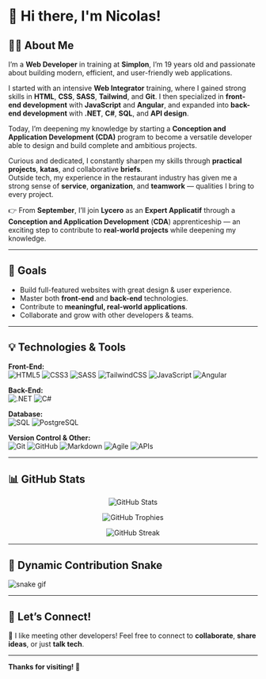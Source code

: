 # 👋 Hi there, I'm Nicolas!

## 👨‍💻 About Me

I’m a **Web Developer** in training at **Simplon**, I’m 19 years old and passionate about building modern, efficient, and user-friendly web applications.

I started with an intensive **Web Integrator** training, where I gained strong skills in **HTML**, **CSS**, **SASS**, **Tailwind**, and **Git**. I then specialized in **front-end development** with **JavaScript** and **Angular**, and expanded into **back-end development** with **.NET**, **C#**, **SQL**, and **API design**.

Today, I’m deepening my knowledge by starting a **Conception and Application Development (CDA)** program to become a versatile developer able to design and build complete and ambitious projects.

Curious and dedicated, I constantly sharpen my skills through **practical projects**, **katas**, and collaborative **briefs**.  
Outside tech, my experience in the restaurant industry has given me a strong sense of **service**, **organization**, and **teamwork** — qualities I bring to every project.

👉 From **September**, I’ll join **Lycero** as an **Expert Applicatif** through a **Conception and Application Development** (**CDA**) apprenticeship — an exciting step to contribute to **real-world projects** while deepening my knowledge.

---

## 🚀 Goals
- Build full-featured websites with great design & user experience.
- Master both **front-end** and **back-end** technologies.
- Contribute to **meaningful, real-world applications**.
- Collaborate and grow with other developers & teams.

---

## 💡 Technologies & Tools

**Front-End:**  
![HTML5](https://img.shields.io/badge/-HTML5-E34F26?style=flat-square&logo=html5&logoColor=white)
![CSS3](https://img.shields.io/badge/-CSS3-1572B6?style=flat-square&logo=css3&logoColor=white)
![SASS](https://img.shields.io/badge/-SASS-CC6699?style=flat-square&logo=sass&logoColor=white)
![TailwindCSS](https://img.shields.io/badge/-Tailwind_CSS-38B2AC?style=flat-square&logo=tailwind-css&logoColor=white)
![JavaScript](https://img.shields.io/badge/-JavaScript-F7DF1E?style=flat-square&logo=javascript&logoColor=black)
![Angular](https://img.shields.io/badge/-Angular-DD0031?style=flat-square&logo=angular&logoColor=white)


**Back-End:**  
![.NET](https://img.shields.io/badge/-.NET-512BD4?style=flat-square&logo=dotnet&logoColor=white)
![C#](https://img.shields.io/badge/-C%23-239120?style=flat-square&logo=c-sharp&logoColor=white)

**Database:**  
![SQL](https://img.shields.io/badge/-SQL-4479A1?style=flat-square&logo=mysql&logoColor=white)
![PostgreSQL](https://img.shields.io/badge/-PostgreSQL-336791?style=flat-square&logo=postgresql&logoColor=white)

**Version Control & Other:**  
![Git](https://img.shields.io/badge/-Git-F05032?style=flat-square&logo=git&logoColor=white)
![GitHub](https://img.shields.io/badge/-GitHub-181717?style=flat-square&logo=github&logoColor=white)
![Markdown](https://img.shields.io/badge/-Markdown-000000?style=flat-square&logo=markdown&logoColor=white)
![Agile](https://img.shields.io/badge/-Agile-0052CC?style=flat-square&logo=jira&logoColor=white)
![APIs](https://img.shields.io/badge/-API-FF6F00?style=flat-square&logo=api&logoColor=white)

---

## 📊 GitHub Stats

<p align="center">
  <img src="https://github-readme-stats.vercel.app/api?username=Lafuente-Nicolas&show_icons=true&theme=radical" alt="GitHub Stats"/>
</p>
<p align="center">
  <img src="https://github-profile-trophy.vercel.app/?username=Lafuente-Nicolas&theme=radical&no-bg=true&margin-w=15" alt="GitHub Trophies"/>
</p>
<p align="center">
  <img src="https://github-readme-streak-stats.herokuapp.com/?user=Lafuente-Nicolas&theme=radical" alt="GitHub Streak"/>
</p>

---

## 🐍 Dynamic Contribution Snake

![snake gif](https://github.com/Lafuente-Nicolas/Lafuente-Nicolas/blob/output/github-contribution-grid-snake.svg)

---

## 🎯 Let’s Connect!
💬 I like meeting other developers! Feel free to connect to **collaborate**, **share ideas**, or just **talk tech**.

---

**Thanks for visiting! 🚀**
